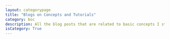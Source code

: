 ```yaml
---
layout: categorypage
title: "Blogs on Concepts and Tutorials"
category: boc
description: All the blog posts that are related to basic concepts I study and derived experimental intuitions with tutorials
isCategory: True
---
```

